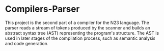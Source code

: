 ﻿# Compilers-Parser
 This project is the second part of a compiler for the N23 language. The parser reads a stream of tokens produced by the scanner and builds an abstract syntax tree (AST) representing the program's structure. The AST is used in later stages of the compilation process, such as semantic analysis and code generation.


